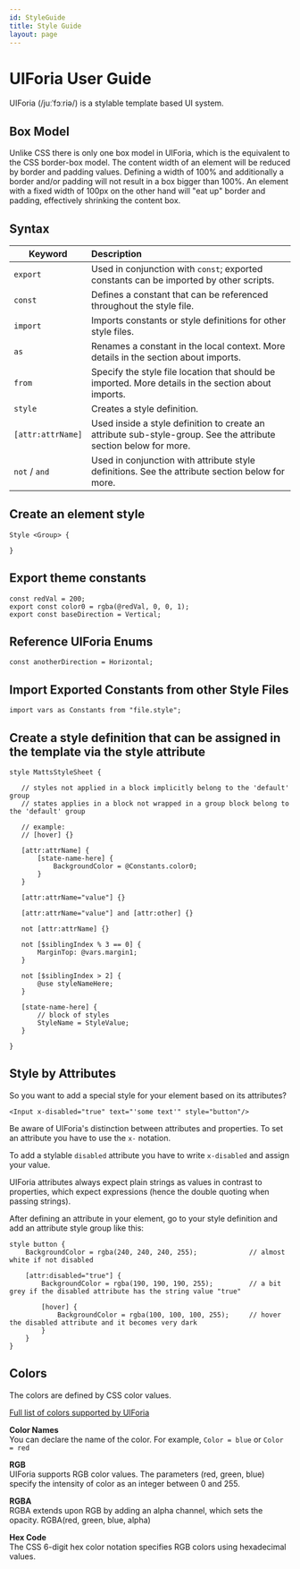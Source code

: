 ```yaml
---
id: StyleGuide
title: Style Guide
layout: page
---
```


# UIForia User Guide
UIForia (/juːˈfɔːriə/) is a stylable template based UI system.  

## Box Model
Unlike CSS there is only one box model in UIForia, which is the equivalent to the CSS border-box model.
The content width of an element will be reduced by border and padding values. Defining a width of 100% and 
additionally a border and/or padding will not result in a box bigger than 100%. An element with a fixed 
width of 100px on the other hand will "eat up" border and padding, effectively shrinking the content box.

## Syntax

Keyword           | Description
----------------- |:------------------------------------------------------                                    
`export`          | Used in conjunction with `const`; exported constants can be imported by other scripts.
`const`           | Defines a constant that can be referenced throughout the style file.
`import`          | Imports constants or style definitions for other style files.
`as`              | Renames a constant in the local context. More details in the section about imports.
`from`            | Specify the style file location that should be imported. More details in the section about imports.
`style`           | Creates a style definition.
`[attr:attrName]` | Used inside a style definition to create an attribute sub-style-group. See the attribute section below for more.
`not` / `and`     | Used in conjunction with attribute style definitions. See the attribute section below for more.




## Create an element style
  
```
Style <Group> {

}
```

## Export theme constants
  
```
const redVal = 200;
export const color0 = rgba(@redVal, 0, 0, 1);
export const baseDirection = Vertical;
```

## Reference UIForia Enums
`const anotherDirection = Horizontal;`


## Import Exported Constants from other Style Files
`import vars as Constants from "file.style";`

## Create a style definition that can be assigned in the template via the style attribute
```
style MattsStyleSheet {

   // styles not applied in a block implicitly belong to the 'default' group
   // states applies in a block not wrapped in a group block belong to the 'default' group

   // example:
   // [hover] {}

   [attr:attrName] {
       [state-name-here] {
           BackgroundColor = @Constants.color0;
       }
   }

   [attr:attrName="value"] {}

   [attr:attrName="value"] and [attr:other] {}

   not [attr:attrName] {}

   not [$siblingIndex % 3 == 0] {
       MarginTop: @vars.margin1;
   }

   not [$siblingIndex > 2] {
       @use styleNameHere;
   }

   [state-name-here] {
       // block of styles
       StyleName = StyleValue;
   }

}
```




## Style by Attributes
 
So you want to add a special style for your element based on its attributes?
 
```<Input x-disabled="true" text="'some text'" style="button"/>```
  
Be aware of UIForia's distinction between attributes and properties. To set an attribute you have to use the
`x-` notation. 

To add a stylable `disabled` attribute you have to write `x-disabled` and assign your value.  

UIForia attributes always expect plain strings as values in contrast to properties, which expect expressions (hence 
the double quoting when passing strings).  

After defining an attribute in your element, go to your style definition and add an attribute style group like this:
```
style button {
    BackgroundColor = rgba(240, 240, 240, 255);             // almost white if not disabled
    
    [attr:disabled="true"] {
        BackgroundColor = rgba(190, 190, 190, 255);         // a bit grey if the disabled attribute has the string value "true"
        
        [hover] {
            BackgroundColor = rgba(100, 100, 100, 255);     // hover the disabled attribute and it becomes very dark
        }
    }
}
```


## Colors
The colors are defined by CSS color values.
  
[Full list of colors supported by UIForia](docs/misc#list-of-all-supported-colors)
  

**Color Names**  
You can declare the name of the color. For example, `Color = blue` or `Color = red`


**RGB**  
UIForia supports RGB color values. The parameters (red, green, blue) specify the intensity of color as an integer between 0 and 255.

**RGBA**  
RGBA extends upon RGB by adding an alpha channel, which sets the opacity.
RGBA(red, green, blue, alpha)

**Hex Code**  
The CSS 6-digit hex color notation specifies RGB colors using hexadecimal values. 



